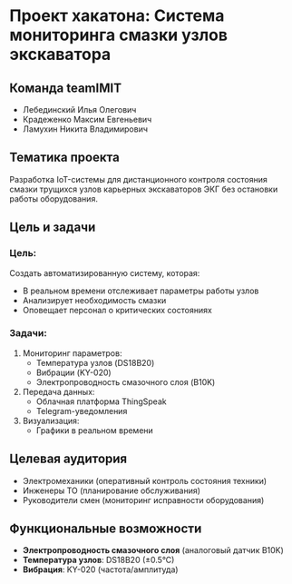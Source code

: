 # Проект хакатона: Система мониторинга смазки узлов экскаватора

## Команда teamIMIT
- Лебединский Илья Олегович
- Крадеженко Максим Евгеньевич
- Ламухин Никита Владимирович

## Тематика проекта
Разработка IoT-системы для дистанционного контроля состояния смазки трущихся узлов карьерных экскаваторов ЭКГ без остановки работы оборудования.

## Цель и задачи

### Цель:
Создать автоматизированную систему, которая:
- В реальном времени отслеживает параметры работы узлов
- Анализирует необходимость смазки
- Оповещает персонал о критических состояниях

### Задачи:
1. Мониторинг параметров:
   - Температура узлов (DS18B20)
   - Вибрации (KY-020)
   - Электропроводность смазочного слоя (B10K)
2. Передача данных:
   - Облачная платформа ThingSpeak
   - Telegram-уведомления
3. Визуализация:
   - Графики в реальном времени

## Целевая аудитория
- Электромеханики (оперативный контроль состояния техники)
- Инженеры ТО (планирование обслуживания)
- Руководители смен (мониторинг исправности оборудования)

## Функциональные возможности

- **Электропроводность смазочного слоя** (аналоговый датчик B10K)
- **Температура узлов**: DS18B20 (±0.5°C)
- **Вибрация**: KY-020 (частота/амплитуда)
